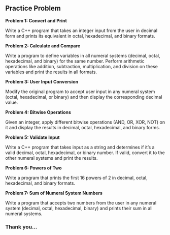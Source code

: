 ## Practice Problem

**Problem 1: Convert and Print**

Write a C++ program that takes an integer input from the user in decimal form and prints its equivalent in octal, hexadecimal, and binary formats.

**Problem 2: Calculate and Compare**

Write a program to define variables in all numeral systems (decimal, octal, hexadecimal, and binary) for the same number. Perform arithmetic operations like addition, subtraction, multiplication, and division on these variables and print the results in all formats.

**Problem 3: User Input Conversion**

Modify the original program to accept user input in any numeral system (octal, hexadecimal, or binary) and then display the corresponding decimal value.

**Problem 4: Bitwise Operations**

Given an integer, apply different bitwise operations (AND, OR, XOR, NOT) on it and display the results in decimal, octal, hexadecimal, and binary forms.

**Problem 5: Validate Input**

Write a C++ program that takes input as a string and determines if it’s a valid decimal, octal, hexadecimal, or binary number. If valid, convert it to the other numeral systems and print the results.

**Problem 6: Powers of Two**

Write a program that prints the first 16 powers of 2 in decimal, octal, hexadecimal, and binary formats.

**Problem 7: Sum of Numeral System Numbers**

Write a program that accepts two numbers from the user in any numeral system (decimal, octal, hexadecimal, binary) and prints their sum in all numeral systems.

### Thank you... 